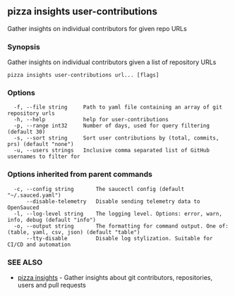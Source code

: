 ## pizza insights user-contributions

Gather insights on individual contributors for given repo URLs

### Synopsis

Gather insights on individual contributors given a list of repository URLs

```
pizza insights user-contributions url... [flags]
```

### Options

```
  -f, --file string     Path to yaml file containing an array of git repository urls
  -h, --help            help for user-contributions
  -p, --range int32     Number of days, used for query filtering (default 30)
  -s, --sort string     Sort user contributions by (total, commits, prs) (default "none")
  -u, --users strings   Inclusive comma separated list of GitHub usernames to filter for
```

### Options inherited from parent commands

```
  -c, --config string       The saucectl config (default "~/.sauced.yaml")
      --disable-telemetry   Disable sending telemetry data to OpenSauced
  -l, --log-level string    The logging level. Options: error, warn, info, debug (default "info")
  -o, --output string       The formatting for command output. One of: (table, yaml, csv, json) (default "table")
      --tty-disable         Disable log stylization. Suitable for CI/CD and automation
```

### SEE ALSO

* [pizza insights](pizza_insights.md)	 - Gather insights about git contributors, repositories, users and pull requests

